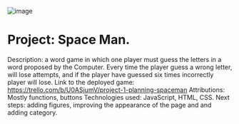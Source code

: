 ![image](https://github.com/user-attachments/assets/95248880-a1a2-4509-96d5-6f2fd81c7dcb)
# Project: Space Man.
Description: a word game in which one player must guess the letters in a word proposed by the Computer. Every time the player guess a wrong letter, will lose attempts, and if the player have guessed six times incorrectly  player will lose.
Link to the deployed game: https://trello.com/b/U0ASjumV/project-1-planning-spaceman
Attributions: Mostly functions, buttons
Technologies used:  JavaScript, HTML, CSS. 
Next steps: adding figures, improving the appearance of the page and and adding category.
